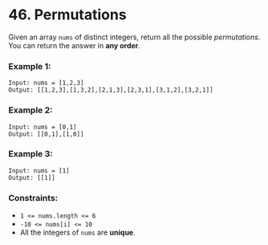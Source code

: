 # 46. Permutations

Given an array `nums` of distinct integers, return all the possible *permutations*. You can return the answer in **any order**.

### Example 1:

```text
Input: nums = [1,2,3]
Output: [[1,2,3],[1,3,2],[2,1,3],[2,3,1],[3,1,2],[3,2,1]]
```

### Example 2:

```text
Input: nums = [0,1]
Output: [[0,1],[1,0]]
```

### Example 3:

```text
Input: nums = [1]
Output: [[1]]
```

### Constraints:

- `1 <= nums.length <= 6`
- `-10 <= nums[i] <= 10`
- All the integers of `nums` are **unique**.
